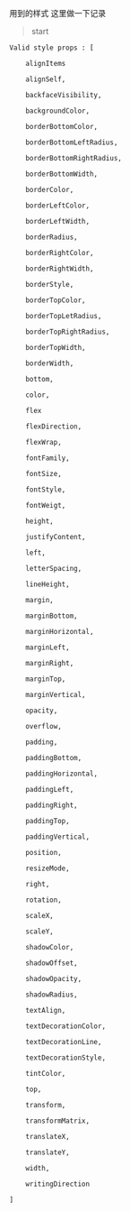 用到的样式 这里做一下记录 
>start 

    Valid style props : [
    
        alignItems
    
        alignSelf,
    
        backfaceVisibility,
    
        backgroundColor,
    
        borderBottomColor,
    
        borderBottomLeftRadius,
    
        borderBottomRightRadius,
    
        borderBottomWidth,
    
        borderColor,
    
        borderLeftColor,
    
        borderLeftWidth,
    
        borderRadius,
    
        borderRightColor,
    
        borderRightWidth,
    
        borderStyle,
    
        borderTopColor,
    
        borderTopLetRadius,
    
        borderTopRightRadius,
    
        borderTopWidth,
    
        borderWidth,
    
        bottom,
    
        color,
    
        flex
    
        flexDirection,
    
        flexWrap,
    
        fontFamily,
    
        fontSize,
    
        fontStyle,
    
        fontWeigt,
    
        height,
    
        justifyContent,
    
        left,
    
        letterSpacing,
    
        lineHeight,
    
        margin,
    
        marginBottom,
    
        marginHorizontal,
    
        marginLeft,
    
        marginRight,
    
        marginTop,
    
        marginVertical,
    
        opacity,
    
        overflow,
    
        padding,
    
        paddingBottom,
    
        paddingHorizontal,
    
        paddingLeft,
    
        paddingRight,
    
        paddingTop,
    
        paddingVertical,
    
        position,
    
        resizeMode,
    
        right,
    
        rotation,
    
        scaleX,
    
        scaleY,
    
        shadowColor,
    
        shadowOffset,
    
        shadowOpacity,
    
        shadowRadius,
    
        textAlign,
    
        textDecorationColor,
    
        textDecorationLine,
    
        textDecorationStyle,
    
        tintColor,
    
        top,
    
        transform,
    
        transformMatrix,
    
        translateX,
    
        translateY,
    
        width,
    
        writingDirection
    
    ]

